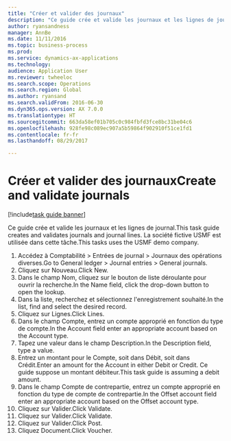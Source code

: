 ```yaml
--- 
title: "Créer et valider des journaux"
description: "Ce guide crée et valide les journaux et les lignes de journal."
author: ryansandness
manager: AnnBe
ms.date: 11/11/2016
ms.topic: business-process
ms.prod: 
ms.service: dynamics-ax-applications
ms.technology: 
audience: Application User
ms.reviewer: twheeloc
ms.search.scope: Operations
ms.search.region: Global
ms.author: ryansand
ms.search.validFrom: 2016-06-30
ms.dyn365.ops.version: AX 7.0.0
ms.translationtype: HT
ms.sourcegitcommit: 663da58ef01b705c0c984fbfd3fce8bc31be04c6
ms.openlocfilehash: 928fe98c089ec907a5b59864f902910f51ce1fd1
ms.contentlocale: fr-fr
ms.lasthandoff: 08/29/2017

---
```

# <a name="create-and-validate-journals"></a><span data-ttu-id="652e6-103">Créer et valider des journaux</span><span class="sxs-lookup"><span data-stu-id="652e6-103">Create and validate journals</span></span>

[!include[task guide banner](../../includes/task-guide-banner.md)]

<span data-ttu-id="652e6-104">Ce guide crée et valide les journaux et les lignes de journal.</span><span class="sxs-lookup"><span data-stu-id="652e6-104">This task guide creates and validates journals and journal lines.</span></span> <span data-ttu-id="652e6-105">La société fictive USMF est utilisée dans cette tâche.</span><span class="sxs-lookup"><span data-stu-id="652e6-105">This tasks uses the USMF demo company.</span></span>  



1. <span data-ttu-id="652e6-106">Accédez à Comptabilité > Entrées de journal > Journaux des opérations diverses.</span><span class="sxs-lookup"><span data-stu-id="652e6-106">Go to General ledger > Journal entries > General journals.</span></span>
2. <span data-ttu-id="652e6-107">Cliquez sur Nouveau.</span><span class="sxs-lookup"><span data-stu-id="652e6-107">Click New.</span></span>
3. <span data-ttu-id="652e6-108">Dans le champ Nom, cliquez sur le bouton de liste déroulante pour ouvrir la recherche.</span><span class="sxs-lookup"><span data-stu-id="652e6-108">In the Name field, click the drop-down button to open the lookup.</span></span>
4. <span data-ttu-id="652e6-109">Dans la liste, recherchez et sélectionnez l'enregistrement souhaité.</span><span class="sxs-lookup"><span data-stu-id="652e6-109">In the list, find and select the desired record.</span></span>
5. <span data-ttu-id="652e6-110">Cliquez sur Lignes.</span><span class="sxs-lookup"><span data-stu-id="652e6-110">Click Lines.</span></span>
6. <span data-ttu-id="652e6-111">Dans le champ Compte, entrez un compte approprié en fonction du type de compte.</span><span class="sxs-lookup"><span data-stu-id="652e6-111">In the Account field enter an appropriate account based on the Account type.</span></span>
7. <span data-ttu-id="652e6-112">Tapez une valeur dans le champ Description.</span><span class="sxs-lookup"><span data-stu-id="652e6-112">In the Description field, type a value.</span></span>
8. <span data-ttu-id="652e6-113">Entrez un montant pour le Compte, soit dans Débit, soit dans Crédit.</span><span class="sxs-lookup"><span data-stu-id="652e6-113">Enter an amount for the Account in either Debit or Credit.</span></span> <span data-ttu-id="652e6-114">Ce guide suppose un montant débiteur.</span><span class="sxs-lookup"><span data-stu-id="652e6-114">This task guide is assuming a debit amount.</span></span>
9. <span data-ttu-id="652e6-115">Dans le champ Compte de contrepartie, entrez un compte approprié en fonction du type de compte de contrepartie.</span><span class="sxs-lookup"><span data-stu-id="652e6-115">In the Offset account field enter an appropriate account based on the Offset account type.</span></span>
10. <span data-ttu-id="652e6-116">Cliquez sur Valider.</span><span class="sxs-lookup"><span data-stu-id="652e6-116">Click Validate.</span></span>
11. <span data-ttu-id="652e6-117">Cliquez sur Valider.</span><span class="sxs-lookup"><span data-stu-id="652e6-117">Click Validate.</span></span>
12. <span data-ttu-id="652e6-118">Cliquez sur Valider.</span><span class="sxs-lookup"><span data-stu-id="652e6-118">Click Post.</span></span>
13. <span data-ttu-id="652e6-119">Cliquez Document.</span><span class="sxs-lookup"><span data-stu-id="652e6-119">Click Voucher.</span></span>


